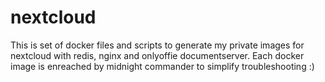 # nextcloud
This is set of docker files and scripts to generate my private images for nextcloud with redis, nginx and onlyoffie documentserver. 
Each docker image is enreached by midnight commander to simplify troubleshooting :)
